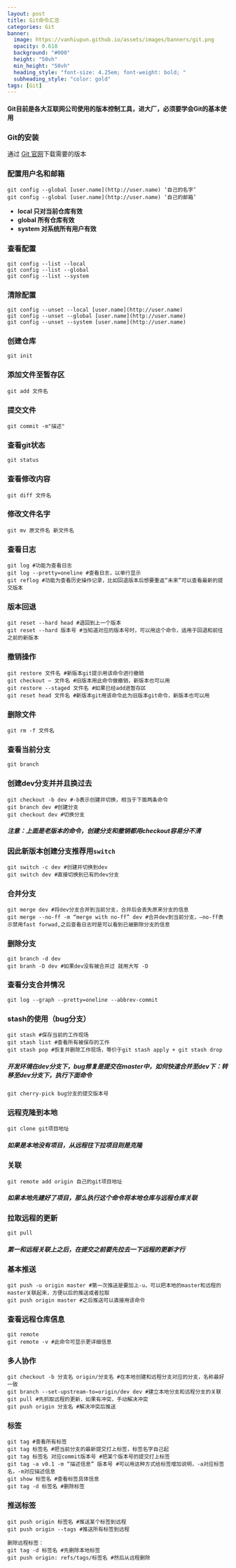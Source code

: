 ```yaml
---
layout: post
title: Git命令汇总
categories: Git
banner:
  image: https://vanhiupun.github.io/assets/images/banners/git.png
  opacity: 0.618
  background: "#000"
  height: "50vh"
  min_height: "50vh"
  heading_style: "font-size: 4.25em; font-weight: bold; "
  subheading_style: "color: gold"
tags: [Git]    
---
```

#### Git目前是各大互联网公司使用的版本控制工具，进大厂，必须要学会Git的基本使用
### Git的安装
通过 [Git 官网](https://git-scm.com/downloads)下载需要的版本 
### 配置用户名和邮箱
```git
git config --global [user.name](http://user.name) ‘自己的名字’
git config --global [user.name](http://user.name) ‘自己的邮箱’
```
* **local 只对当前仓库有效**
* **global 所有仓库有效**
* **system 对系统所有用户有效**

### 查看配置
```git
git config --list --local
git config --list --global
git config --list --system
```
### 清除配置
```git
git config --unset --local [user.name](http://user.name)
git config --unset --global [user.name](http://user.name)
git config --unset --system [user.name](http://user.name)
```
### 创建仓库
```git
git init
```
### 添加文件至暂存区
```git
git add 文件名
```
### 提交文件
```git
git commit -m"描述"
```
### 查看git状态
```git
git status
```
### 查看修改内容
```git
git diff 文件名
```
### 修改文件名字
```git
git mv 原文件名 新文件名
```
### 查看日志
```git
git log #功能为查看日志
git log --pretty=oneline #查看日志，以单行显示
git reflog #功能为查看历史操作记录，比如回退版本后想要重返“未来”可以查看最新的提交版本
```
### 版本回退
```git
git reset --hard head #退回到上一个版本
git reset --hard 版本号 #当知道对应的版本号时，可以用这个命令，适用于回退和前往之前的新版本
```
### 撤销操作
```git
git restore 文件名 #新版本git提示用该命令进行撤销
git checkout – 文件名 #旧版本用此命令做撤销，新版本也可以用
git restore --staged 文件名 #如果已经add进暂存区
git reset head 文件名 #新版本git用该命令此为旧版本git命令，新版本也可以用  
```
### 删除文件
```git
git rm -f 文件名
```
### 查看当前分支
```git
git branch
```
### 创建dev分支并并且换过去
```git
git checkout -b dev #-b表示创建并切换，相当于下面两条命令
git branch dev #创建分支
git checkout dev #切换分支
```
##### 注意：上面是老版本的命令，创建分支和撤销都用checkout容易分不清
### 因此新版本创建分支推荐用`switch`
```git
git switch -c dev #创建并切换到dev
git switch dev #直接切换到已有的dev分支
```
### 合并分支
```git
git merge dev #将dev分支合并到当前分支，合并后会丢失原来分支的信息
git merge --no-ff -m “merge with no-ff” dev #合并dev到当前分支，–no-ff表示禁用fast forwad,之后查看日志时是可以看到已被删除分支的信息
```
### 删除分支
```git
git branch -d dev
git branh -D dev #如果dev没有被合并过 就用大写 -D
```
### 查看分支合并情况
```git
git log --graph --pretty=oneline --abbrev-commit
```
### stash的使用（bug分支）
```git
git stash #保存当前的工作现场
git stash list #查看所有被保存的工作
git stash pop #恢复并删除工作现场，等价于git stash apply + git stash drop
```
##### 开发环境在dev分支下，bug修复是提交在master中，如何快速合并至dev下：转移至dev分支下，执行下面命令
```git
git cherry-pick bug分支的提交版本号
```
### 远程克隆到本地
```git
git clone git项目地址
```
##### 如果是本地没有项目，从远程往下拉项目则是克隆
### 关联
```git
git remote add origin 自己的git项目地址
```
##### 如果本地先建好了项目，那么执行这个命令将本地仓库与远程仓库关联
### 拉取远程的更新
```git
git pull
```
##### 第一和远程关联上之后，在提交之前要先拉去一下远程的更新才行
### 基本推送
```git
git push -u origin master #第一次推送是要加上-u，可以把本地的master和远程的master关联起来，方便以后的推送或者拉取
git push origin master #之后推送可以直接用该命令
```
### 查看远程仓库信息
```git
git remote
git remote -v #此命令可显示更详细信息
```
### 多人协作
```git
git checkout -b 分支名 origin/分支名 #在本地创建和远程分支对应的分支，名称最好一致
git branch --set-upstream-to=origin/dev dev #建立本地分支和远程分支的关联
git pull #先抓取远程的更新，如果有冲突，手动解决冲突
git push origin 分支名 #解决冲突后推送
```
### 标签
```git
git tag #查看所有标签
git tag 标签名 #把当前分支的最新提交打上标签，标签名字自己起
git tag 标签名 对应commit版本号 #把某个版本号的提交打上标签
git tag -a v0.1 -m “描述信息” 版本号 #可以用这种方式给标签增加说明，-a对应标签名，-m对应描述信息
git show 标签名 #查看标签具体信息
git tag -d 标签名 #删除标签
```
### 推送标签
```git
git push origin 标签名 #推送某个标签到远程
git push origin --tags #推送所有标签到远程

删除远程标签：
git tag -d 标签名 #先删除本地标签
git push origin: refs/tags/标签名 #然后从远程删除
```
